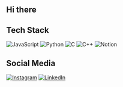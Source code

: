 ## Hi there

<!--
**oyanbotelho/oyanbotelho** is a ✨ _special_ ✨ repository because its `README.md` (this file) appears on your GitHub profile.

Here are some ideas to get you started:

- 🔭 I’m currently working on ...
- 🌱 I’m currently learning ...
- 👯 I’m looking to collaborate on ...
- 🤔 I’m looking for help with ...
- 💬 Ask me about ...
- 📫 How to reach me: ...
- 😄 Pronouns: ...
- ⚡ Fun fact: ...
-->

## Tech Stack
![JavaScript](https://img.shields.io/badge/javascript-%23323330.svg?style=for-the-badge&logo=javascript&logoColor=%23F7DF1E) ![Python](https://img.shields.io/badge/python-3670A0?style=for-the-badge&logo=python&logoColor=ffdd54) ![C](https://img.shields.io/badge/c-%2300599C.svg?style=for-the-badge&logo=c&logoColor=white) ![C++](https://img.shields.io/badge/c++-%2300599C.svg?style=for-the-badge&logo=c%2B%2B&logoColor=white) ![Notion](https://img.shields.io/badge/Notion-%23000000.svg?style=for-the-badge&logo=notion&logoColor=white)

## Social Media
[![Instagram](https://img.shields.io/badge/Instagram-%23E4405F.svg?logo=Instagram&logoColor=white)](https://www.instagram.com/oyanbotelho) [![LinkedIn](https://img.shields.io/badge/LinkedIn-%230077B5.svg?logo=linkedin&logoColor=white)](https://www.linkedin.com/in/yan-botelho-71064a287/)
